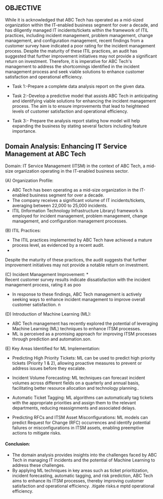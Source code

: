 ## OBJECTIVE 
While it is acknowledged that ABC Tech has operated as a mid-sized organization within the IT-enabled business segment for over a decade, and has diligently managed IT incidents/tickets within the framework of ITIL practices, including incident management, problem management, change management, and configuration management, recent findings from a customer survey have indicated a poor rating for the incident management process. Despite the maturity of these ITIL practices, an audit has suggested that further improvement initiatives may not provide a significant return on investment. Therefore, it is imperative for ABC Tech's management to address the shortcomings identified in the incident management process and seek viable solutions to enhance customer satisfaction and operational efficiency.


* Task 1:-Prepare a complete data analysis report on the given data.

* Task 2:-Develop a predictive model that assists ABC Tech in anticipating and identifying viable solutions for enhancing the incident management process. The aim             is to ensure improvements that lead to heightened levels of customer satisfaction and operational efficiency.
  
* Task 3:- Prepare the analysis report stating how model will help expanding the business by stating several factors including feature importance.




## Domain Analysis: Enhancing IT Service Management at ABC Tech


Domain: IT Service Management (ITSM) in the context of ABC Tech, a mid-size organization operating in the IT-enabled business sector.
  
(A) Organization Profile:
    
* ABC Tech has been operating as a mid-size organization in the IT-enabled business segment for over a decade.
* The company receives a significant volume of IT incidents/tickets, averaging between 22,000 to 25,000 incidents.
* ITIL (Information Technology Infrastructure Library) framework is employed for incident management, problem management, change management, and configuration         management processes.


(B) ITIL Practices:
  
* The ITIL practices implemented by ABC Tech have achieved a mature process level, as evidenced by a recent audit.
* 
Despite the maturity of these practices, the audit suggests that further improvement initiatives may not provide a notable return on investment.

(C) Incident Management Improvement:
*  
Recent customer survey results indicate dissatisfaction with the incident management process, rating it as poo
* In response to these findings, ABC Tech management is actively seeking ways to enhance incident management to improve overall customer satisfaction.
n


(D) Introduction of Machine Learning (ML):

* ABC Tech management has recently explored the potential of leveraging Machine Learning (ML) techniques to enhance ITSM processes.
* ML is perceived as a promising approach for improving ITSM processes through prediction and automation.son.

(E) Key Areas Identified for ML Implementation:
* Predicting High Priority Tickets:
  ML can be used to predict high priority tickets (Priority 1 & 2), allowing proactive measures to prevent or address issues before they escalate.
* Incident Volume Forecasting:
  ML techniques can forecast incident volumes across different fields on a quarterly and annual basis, facilitating better resource allocation and technology          planning..
* Automatic Ticket Tagging:
  ML algorithms can automatically tag tickets with the appropriate priorities and assign them to the relevant departments, reducing reassignments and associated       delays.



* Predicting RFCs and ITSM Asset Misconfigurations:
  ML models can predict Request for Change (RFC) occurrences and identify potential failures or misconfigurations in ITSM assets, enabling preemptive actions to       mitigate risks.




#### Conclusion:
* The domain analysis provides insights into the challenges faced by ABC Tech in managing IT incidents and the potential of Machine Learning to address these          challenges.
* By applying ML techniques in key areas such as ticket prioritization, incident forecasting, automatic tagging, and risk prediction, ABC Tech aims to enhance its     ITSM processes, thereby improving customer satisfaction and operational efficiency.
.itigate risks.e
mptd operational efficiency.






